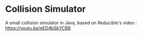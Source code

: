 # Collision Simulator
A small collision simulator in Java, based on Reducible's video : https://youtu.be/eED4bSkYCB8
